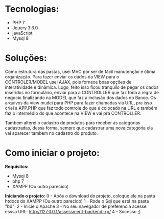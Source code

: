 
# Tecnologias:
- PHP 7
- Jquery 3.6.0
- javaScript 
- Mysql 8

# Soluções:
Como estrutura das pastas, usei MVC por ser de fácil manutenção e ótima organização.
Para fazer enviar os dados da VIEW para o CONTROLER/MODEL usei AJAX, pois fornece boas opções de interatividade e dinâmica. 
Logo, feito isso ficou tranquilo de pegar os dados inseridos no formulário, enviar para a CONTROLLER que faz toda a regra de negocio
finalizando na MODEL que faz a inclusão dos dados no Banco. 
Os arquivos da view mudei para PHP para fazer chamadas via URL, pra isso criei a APP.PHP que faz todo controle do que é colocado na URL e também faz o intermédio do que acontece na VIEW e vai pra CONTROLLER.

Tambem alterei o cadastro de produtos para receber as categorias cadastradas, dessa forma, sempre que cadastrar uma nova categoria
ela vai aparecer tambem no cadastro do produto.

# Como iniciar o projeto:
**Requisitos:**
- Mysql 8
- php 7
- XAMPP (Ou outro parecido)

**Iniciando o projeto:**
0 - Após o download do projeto, coloque ele na pasta htdocs do XAMPP (Ou outro parecido)
1 - Rode o Sql que está na pasta "bd";
2 - Inicie o Apache
3 - No seu navegador de preferencia acesse esssa URL: http://127.0.0.1/assessment-backend-xp/
4 - Sucesso ;)


